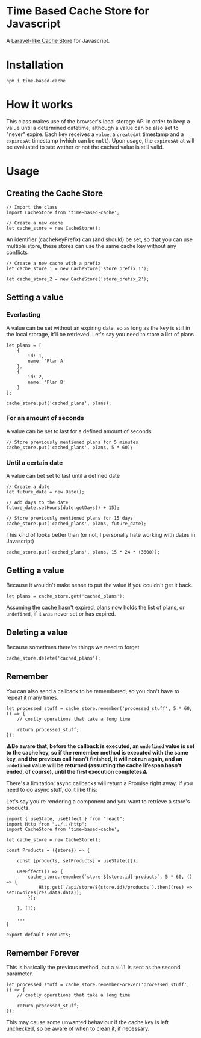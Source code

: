 # Time Based Cache Store for Javascript

A [Laravel-like Cache Store](https://laravel.com/docs/8.x/cache) for Javascript. 

# Installation

```
npm i time-based-cache
```

# How it works
This class makes use of the browser's local storage API in order to keep a value until a determined datetime, although a value can be also set to "never" expire. Each key receives a `value`, a `createdAt` timestamp and a `expiresAt` timestamp (which can be `null`). Upon usage, the `expiresAt` at will be evaluated to see wether or not the cached value is still valid.

# Usage

## Creating the Cache Store

```
// Import the class
import CacheStore from 'time-based-cache';

// Create a new cache
let cache_store = new CacheStore();
```

An identifier (cacheKeyPrefix) can (and should) be set, so that you can use multiple store, these stores can use the same cache key without any conflicts

```
// Create a new cache with a prefix
let cache_store_1 = new CacheStore('store_prefix_1');

let cache_store_2 = new CacheStore('store_prefix_2');
```

## Setting a value

### Everlasting
A value can be set without an expiring date, so as long as the key is still in the local storage, it'll be retrieved. Let's say you need to store a list of plans

```
let plans = [
    {
        id: 1,
        name: 'Plan A'
    },
    {
        id: 2,
        name: 'Plan B'
    }
];

cache_store.put('cached_plans', plans);
```

### For an amount of seconds
A value can be set to last for a defined amount of seconds

```
// Store previously mentioned plans for 5 minutes
cache_store.put('cached_plans', plans, 5 * 60);
```

### Until a certain date

A value can bet set to last until a defined date

```
// Create a date
let future_date = new Date();

// Add days to the date
future_date.setHours(date.getDays() + 15);

// Store previously mentioned plans for 15 days
cache_store.put('cached_plans', plans, future_date);
```

This kind of looks better than (or not, I personally hate working with dates in Javascript)
```
cache_store.put('cached_plans', plans, 15 * 24 * (3600));
```

## Getting a value

Because it wouldn't make sense to put the value if you couldn't get it back.

```
let plans = cache_store.get('cached_plans');
```

Assuming the cache hasn't expired, plans now holds the list of plans, or `undefined`, if it was never set or has expired.

## Deleting a value

Because sometimes there're things we need to forget

```
cache_store.delete('cached_plans');
```

## Remember
You can also send a callback to be remembered, so you don't have to repeat it many times. 

```
let processed_stuff = cache_store.remember('processed_stuff', 5 * 60, () => {
    // costly operations that take a long time

    return processed_stuff;
});
```

⚠️<b>Be aware that, before the callback is executed, an `undefined` value is set to the cache key, so if the remember method is executed with the same key, and the previous call hasn't finished, it will not run again, and an `undefined` value will be returned (assuming the cache lifespan hasn't ended, of course), until the first execution completes</b>⚠️

There's a limitation: async callbacks will return a Promise right away. If you need to do async stuff, do it like this:

Let's say you're rendering a component and you want to retrieve a store's products.

```
import { useState, useEffect } from "react";
import Http from "../../Http";
import CacheStore from 'time-based-cache';

let cache_store = new CacheStore();

const Products = ({store}) => {

    const [products, setProducts] = useState([]);

    useEffect(() => {
		cache_store.remember(`store-${store.id}-products`, 5 * 60, () => {
			Http.get(`/api/store/${store.id}/products`).then((res) => setInvoices(res.data.data));
		});

	}, []);

    ...
}

export default Products;

```

## Remember Forever
This is basically the previous method, but a `null` is sent as the second parameter.

```
let processed_stuff = cache_store.rememberForever('processed_stuff', () => {
    // costly operations that take a long time

    return processed_stuff;
});
```
This may cause some unwanted behaviour if the cache key is left unchecked, so be aware of when to clean it, if necessary.